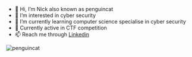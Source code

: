 - 👋 Hi, I’m Nick also known as penguincat
- 👀 I’m interested in cyber security
- 🌱 I’m currently learning computer science specialise in cyber security
- 🚀 Currently active in CTF competition
- 📫 Reach me through [Linkedin](https://www.linkedin.com/in/tannickkean/)

![penguincat](https://github.com/user-attachments/assets/979bb896-42cd-4574-99c0-936302c541af)
